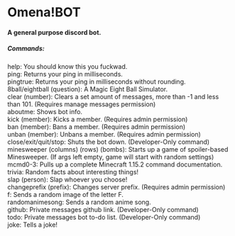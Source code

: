 # Omena!BOT
#### A general purpose discord bot.

##### Commands:
help: You should know this you fuckwad.  
ping: Returns your ping in milliseconds.  
pingtrue: Returns your ping in milliseconds without rounding.  
8ball/eightball (question): A Magic Eight Ball Simulator.  
clear (number): Clears a set amount of messages, more than -1 and less than 101. (Requires manage messages permission)  
aboutme: Shows bot info.  
kick (member): Kicks a member. (Requires admin permission)  
ban (member): Bans a member. (Requires admin permission)  
unban (member): Unbans a member. (Requires admin permission)  
close/exit/quit/stop: Shuts the bot down. (Developer-Only command)  
minesweeper (columns) (rows) (bombs): Starts up a game of spoiler-based Minesweeper. (If args left empty, game will start with random settings)  
mcmd0-3: Pulls up a complete Minecraft 1.15.2 command documentation.  
trivia: Random facts about interesting things!  
slap (person): Slap whoever you choose!  
changeprefix (prefix): Changes server prefix. (Requires admin permission)  
f: Sends a random image of the letter F.  
randomanimesong: Sends a random anime song.  
github: Private messages github link. (Developer-Only command)  
todo: Private messages bot to-do list. (Developer-Only command)  
joke: Tells a joke!  
